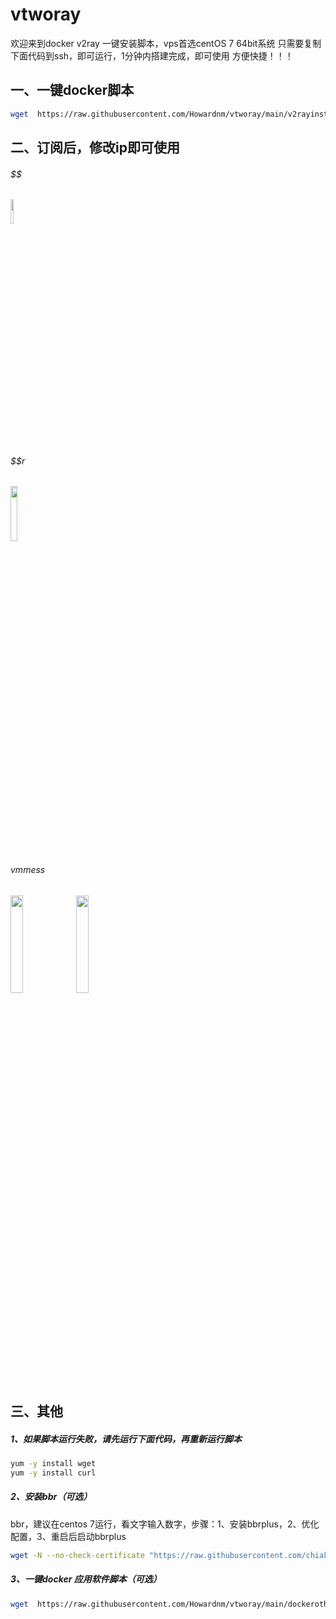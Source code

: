 # vtworay
欢迎来到docker v2ray 一键安装脚本，vps首选centOS 7 64bit系统
只需要复制下面代码到ssh，即可运行，1分钟内搭建完成，即可使用
方便快捷！！！

## 一、一键docker脚本
```bash
wget  https://raw.githubusercontent.com/Howardnm/vtworay/main/v2rayinstall.sh && chmod +x v2rayinstall.sh && ./v2rayinstall.sh
```
## 二、订阅后，修改ip即可使用
###### $$
<img src="https://github.com/Howardnm/vtworay/raw/main/images/ss.jpg" width="10%">

###### $$r
<img src="https://github.com/Howardnm/vtworay/raw/main/images/ssr.jpg" width="15%">

###### vmmess
<img src="https://github.com/Howardnm/vtworay/raw/main/images/vmesstcp.jpg" width="20%">   <img src="https://github.com/Howardnm/vtworay/raw/main/images/vmessmkcp.jpg" width="20%">

## 三、其他
##### 1、如果脚本运行失败，请先运行下面代码，再重新运行脚本
```bash
yum -y install wget
yum -y install curl
```
##### 2、安装bbr（可选）
bbr，建议在centos 7运行，看文字输入数字，步骤：1、安装bbrplus，2、优化配置，3、重启后启动bbrplus
```bash
wget -N --no-check-certificate "https://raw.githubusercontent.com/chiakge/Linux-NetSpeed/master/tcp.sh" && chmod +x tcp.sh && ./tcp.sh
```
##### 3、一键docker 应用软件脚本（可选）
```bash
wget  https://raw.githubusercontent.com/Howardnm/vtworay/main/dockerotherinstall.sh && chmod +x dockerotherinstall.sh && ./dockerotherinstall.sh
```
